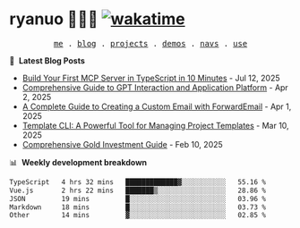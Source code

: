 # ryanuo 🧑🏻‍💻 [![wakatime](https://wakatime.com/badge/user/e3c8edd8-bf1a-4e5f-ab00-c91fc1cafbd1.svg)](https://wakatime.com/@e3c8edd8-bf1a-4e5f-ab00-c91fc1cafbd1)

<p align="center">
  <samp>
    <a href="https://ryanuo.cc">me</a> .
    <a href="https://ryanuo.cc/posts">blog</a> .
    <a href="/PROJECTS.md">projects</a> .
    <a href="https://www.ryanuo.cc/demos">demos</a> .
    <a href="https://www.ryanuo.cc/navs">navs</a> .
    <a href="https://github.com/ryanuo/ryanuo/blob/master/use.md">use</a>
  </samp>
</p>

📕 &nbsp;**Latest Blog Posts**
<!-- BLOG-POST-LIST:START -->
- [Build Your First MCP Server in TypeScript in 10 Minutes](https://ryanuo.cc/posts/mcp) - Jul 12, 2025
- [Comprehensive Guide to GPT Interaction and Application Platform](https://ryanuo.cc/posts/gpt) - Apr 2, 2025
- [A Complete Guide to Creating a Custom Email with ForwardEmail](https://ryanuo.cc/posts/forwardemail) - Apr 1, 2025
- [Template CLI: A Powerful Tool for Managing Project Templates](https://ryanuo.cc/posts/tmpl-cli) - Mar 10, 2025
- [Comprehensive Gold Investment Guide](https://ryanuo.cc/posts/aug) - Feb 10, 2025<!-- BLOG-POST-LIST:END -->

📊 &nbsp;**Weekly development breakdown**
<!--START_SECTION:waka-->

```txt
TypeScript   4 hrs 32 mins   █████████████▓░░░░░░░░░░░   55.16 %
Vue.js       2 hrs 22 mins   ███████▒░░░░░░░░░░░░░░░░░   28.86 %
JSON         19 mins         █░░░░░░░░░░░░░░░░░░░░░░░░   03.96 %
Markdown     18 mins         █░░░░░░░░░░░░░░░░░░░░░░░░   03.73 %
Other        14 mins         ▓░░░░░░░░░░░░░░░░░░░░░░░░   02.85 %
```

<!--END_SECTION:waka-->

<!-- <p align="right"><img src="https://views.whatilearened.today/views/github/Rr210/Rr210.svg?cache=remove"/></p>
 -->
